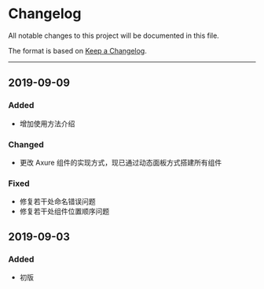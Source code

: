 
# Changelog
All notable changes to this project will be documented in this file.

The format is based on [Keep a Changelog][1].

---- 

## 2019-09-09

### Added
- 增加使用方法介绍

### Changed
- 更改 Axure 组件的实现方式，现已通过动态面板方式搭建所有组件

### Fixed
- 修复若干处命名错误问题
- 修复若干处组件位置顺序问题


## 2019-09-03

### Added
- 初版

[1]:	http://keepachangelog.com/en/1.0.0/